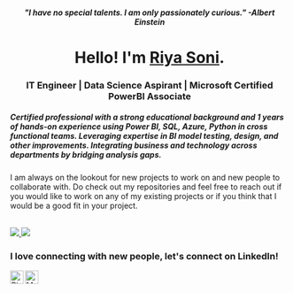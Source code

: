 <h5 align="center">"I have no special talents. I am only passionately curious." <i> -Albert Einstein</i></h5>
<h1 align="center"> Hello! I'm <a href="https://www.linkedin.com/in/riyasoni7/"><b>Riya Soni</b></a>.
<h3 align="center">IT Engineer | Data Science Aspirant | Microsoft Certified PowerBI Associate </h3></h1>
<h5>Certified professional with a strong educational background and 1 years of hands-on experience using Power BI, SQL, Azure, Python in cross functional teams. Leveraging expertise in BI model testing, design, and other improvements. Integrating business and technology across departments by bridging analysis gaps.</h5>

I am always on the lookout for new projects to work on and new people to collaborate with. Do check out my repositories and feel free to reach out if you would like to work on any of my existing projects or if you think that I would be a good fit in your project.
<br>
<br>

<a href="https://github.com/riyasoni1">
  <img src="https://github-readme-stats.vercel.app/api/top-langs/?username=riyasoni1&layout=compact&show_icons=true&theme=buefy" />
</a>

<a href="https://github.com/riyasoni1">
  <img src="https://github-readme-stats.vercel.app/api?username=riyasoni1&hide=prs&layout=compact&show_icons=true&theme=buefy" />
</a>
<br>

<h3> I love connecting with new people, let's connect on LinkedIn! </h3>

<a href="https://www.linkedin.com/in/riyasoni7/" target="_blank">
  <img align="left" alt="Riya Soni | Linkedin" width="24px" src="https://cdn2.iconfinder.com/data/icons/social-media-applications/64/social_media_applications_14-linkedin-512.png" />
</a>
<a href="mailto:riya.soni09@outlook.com" target="_blank">
  <img align="left" alt="Mail me" width="24px" src="https://cdn0.iconfinder.com/data/icons/logos-microsoft-office-365/128/Microsoft_Office-07-256.png" />
</a>




